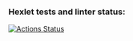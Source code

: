 ### Hexlet tests and linter status:
[![Actions Status](https://github.com/temasemyonov678gh/layout-designer-project-lvl1/workflows/hexlet-check/badge.svg)](https://github.com/temasemyonov678gh/layout-designer-project-lvl1/actions)